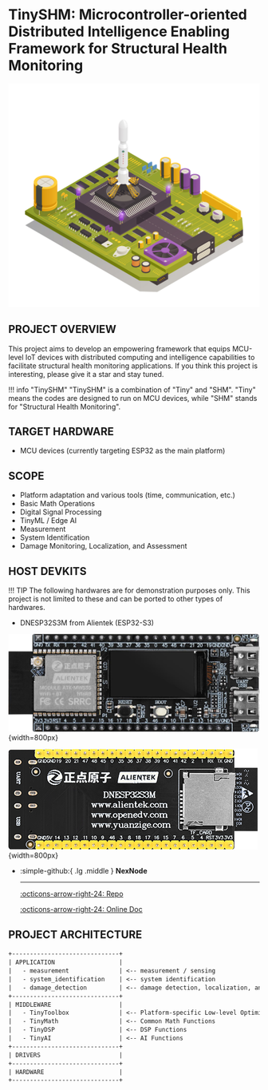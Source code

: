 # TinySHM: Microcontroller-oriented Distributed Intelligence Enabling Framework for Structural Health Monitoring

![cover](cover.jpg)

## PROJECT OVERVIEW

This project aims to develop an empowering framework that equips MCU-level IoT devices with distributed computing and intelligence capabilities to facilitate structural health monitoring applications. If you think this project is interesting, please give it a star and stay tuned.

!!! info "TinySHM"
    "TinySHM" is a combination of "Tiny" and "SHM". "Tiny" means the codes are designed to run on MCU devices, while "SHM" stands for "Structural Health Monitoring".

## TARGET HARDWARE

- MCU devices (currently targeting ESP32 as the main platform)

## SCOPE

- Platform adaptation and various tools (time, communication, etc.)
- Basic Math Operations
- Digital Signal Processing
- TinyML / Edge AI
- Measurement
- System Identification
- Damage Monitoring, Localization, and Assessment

## HOST DEVKITS

!!! TIP 
    The following hardwares are for demonstration purposes only. This project is not limited to these and can be ported to other types of hardwares.

- DNESP32S3M from Alientek (ESP32-S3)

![DNESP32S3M](DNESP32S3M.png){width=800px}

![DNESP32S3M-BACK](DNESP32S3M-BACK.png){width=800px}

<div class="grid cards" markdown>

-   :simple-github:{ .lg .middle } __NexNode__

    ---

    [:octicons-arrow-right-24: <a href="https://github.com/Shuaiwen-Cui/NexNode.git" target="_blank"> Repo </a>](#)

    [:octicons-arrow-right-24: <a href="https://shuaiwen-cui.github.io/NexNode/" target="_blank"> Online Doc </a>](#)


</div>

## PROJECT ARCHITECTURE

```txt
+------------------------------+
| APPLICATION                  |
|   - measurement              | <-- measurement / sensing
|   - system_identification    | <-- system identification
|   - damage_detection         | <-- damage detection, localization, and assessment
+------------------------------+
| MIDDLEWARE                   |
|   - TinyToolbox              | <-- Platform-specific Low-level Optimization + Various Utilities
|   - TinyMath                 | <-- Common Math Functions
|   - TinyDSP                  | <-- DSP Functions
|   - TinyAI                   | <-- AI Functions
+------------------------------+
| DRIVERS                      |
+------------------------------+
| HARDWARE                     |
+------------------------------+

```